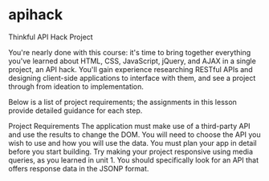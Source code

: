 # apihack
Thinkful API Hack Project

You're nearly done with this course: it's time to bring together everything you've learned about HTML, CSS, JavaScript, jQuery, and AJAX in a single project, an API hack. You'll gain experience researching RESTful APIs and designing client-side applications to interface with them, and see a project through from ideation to implementation.

Below is a list of project requirements; the assignments in this lesson provide detailed guidance for each step.

Project Requirements
The application must make use of a third-party API and use the results to change the DOM. You will need to choose the API you wish to use and how you will use the data.
You must plan your app in detail before you start building.
Try making your project responsive using media queries, as you learned in unit 1.
You should specifically look for an API that offers response data in the JSONP format.
